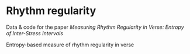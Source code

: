 # Rhythm regularity

Data & code for the paper *Measuring Rhythm Regularity in Verse: Entropy of Inter-Stress Intervals*  

Entropy-based measure of rhythm regularity in verse
